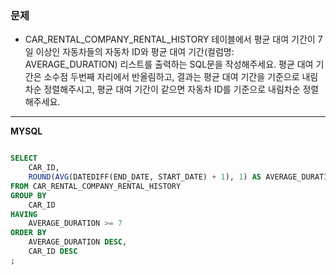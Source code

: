 ### 문제

* CAR_RENTAL_COMPANY_RENTAL_HISTORY 테이블에서 평균 대여 기간이 7일 이상인 자동차들의 자동차 ID와 평균 대여 기간(컬럼명: AVERAGE_DURATION) 리스트를 출력하는 SQL문을 작성해주세요. 평균 대여 기간은 소수점 두번째 자리에서 반올림하고, 결과는 평균 대여 기간을 기준으로 내림차순 정렬해주시고, 평균 대여 기간이 같으면 자동차 ID를 기준으로 내림차순 정렬해주세요.

---

__MYSQL__

```SQL

SELECT
    CAR_ID,
    ROUND(AVG(DATEDIFF(END_DATE, START_DATE) + 1), 1) AS AVERAGE_DURATION
FROM CAR_RENTAL_COMPANY_RENTAL_HISTORY
GROUP BY
    CAR_ID
HAVING
    AVERAGE_DURATION >= 7
ORDER BY
    AVERAGE_DURATION DESC,
    CAR_ID DESC
;

```